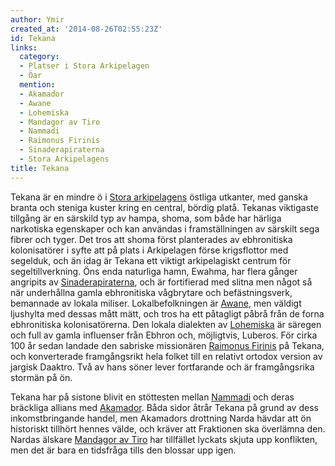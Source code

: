 ```yaml
---
author: Ymir
created_at: '2014-08-26T02:55:23Z'
id: Tekana
links:
  category:
  - Platser i Stora Arkipelagen
  - Öar
  mention:
  - Akamador
  - Awane
  - Lohemiska
  - Mandagor av Tiro
  - Nammadi
  - Raimonus Firinis
  - Sinaderapiraterna
  - Stora Arkipelagens
title: Tekana
---
```


Tekana är en mindre ö i [Stora arkipelagens] östliga utkanter, med ganska branta och steniga kuster
kring en central, bördig platå. Tekanas viktigaste tillgång är en särskild typ av hampa, shoma, som
både har härliga narkotiska egenskaper och kan användas i framställningen av särskilt sega fibrer
och tyger. Det tros att shoma först planterades av ebhronitiska kolonisatörer i syfte att på plats i
Arkipelagen förse krigsflottor med segelduk, och än idag är Tekana ett viktigt arkipelagiskt centrum
för segeltillverkning. Öns enda naturliga hamn, Ewahma, har flera gånger angripits av
[Sinaderapiraterna], och är fortifierad med slitna men något så när underhållna gamla ebhronitiska
vågbrytare och befästningsverk, bemannade av lokala miliser. Lokalbefolkningen är [Awane], men
väldigt ljushylta med dessas mått mätt, och tros ha ett påtagligt påbrå från de forna ebhronitiska
kolonisatörerna. Den lokala dialekten av [Lohemiska] är säregen och full av gamla influenser från
Ebhron och, möjligtvis, Luberos. För cirka 100 år sedan landade den sabriske missionären [Raimonus
Firinis] på Tekana, och konverterade framgångsrikt hela folket till en relativt ortodox version av
jargisk Daaktro. Två av hans söner lever fortfarande och är framgångsrika stormän på ön.

Tekana har på sistone blivit en stöttesten mellan [Nammadi] och deras bräckliga allians med
[Akamador]. Båda sidor åtrår Tekana på grund av dess inkomstbringande handel, men Akamadors
drottning Narda hävdar att ön historiskt tillhört hennes välde, och kräver att Fraktionen ska
överlämna den. Nardas älskare [Mandagor av Tiro] har tillfället lyckats skjuta upp konflikten, men
det är bara en tidsfråga tills den blossar upp igen.

  [Stora arkipelagens]: Stora_Arkipelagens
  [Sinaderapiraterna]: Sinaderapiraterna
  [Awane]: Awane
  [Lohemiska]: Lohemiska
  [Raimonus Firinis]: Raimonus_Firinis
  [Nammadi]: Nammadi
  [Akamador]: Akamador
  [Mandagor av Tiro]: Mandagor_av_Tiro